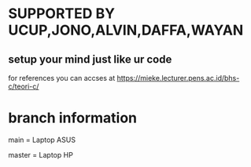# SUPPORTED BY UCUP,JONO,ALVIN,DAFFA,WAYAN
## setup your mind just like ur code 

for references you can accses at https://mieke.lecturer.pens.ac.id/bhs-c/teori-c/

# branch information

main = Laptop ASUS

master = Laptop HP